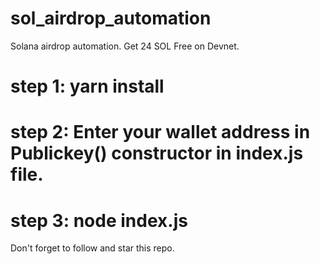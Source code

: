 # sol_airdrop_automation
Solana airdrop automation. Get 24 SOL Free on Devnet.  

# step 1: yarn install
# step 2: Enter your wallet address in Publickey() constructor in index.js file.
# step 3: node index.js

Don't forget to follow and star this repo. 

